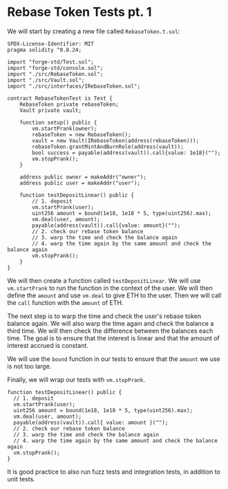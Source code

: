 # Rebase Token Tests pt. 1

We will start by creating a new file called `RebaseToken.t.sol`:

```solidity
SPDX-License-Identifier: MIT
pragma solidity ^0.8.24;

import "forge-std/Test.sol";
import "forge-std/console.sol";
import "./src/RebaseToken.sol";
import "./src/Vault.sol";
import "./src/interfaces/IRebaseToken.sol";

contract RebaseTokenTest is Test {
    RebaseToken private rebaseToken;
    Vault private vault;

    function setup() public {
        vm.startPrank(owner);
        rebaseToken = new RebaseToken();
        vault = new Vault(IRebaseToken(address(rebaseToken)));
        rebaseToken.grantMintAndBurnRole(address(vault));
        bool success = payable(address(vault)).call{value: 1e18}("");
        vm.stopPrank();
    }

    address public owner = makeAddr("owner");
    address public user = makeAddr("user");

    function testDepositLinear() public {
        // 1. deposit
        vm.startPrank(user);
        uint256 amount = bound(1e18, 1e18 * 5, type(uint256).max);
        vm.deal(user, amount);
        payable(address(vault)).call{value: amount}("");
        // 2. check our rebase token balance
        // 3. warp the time and check the balance again
        // 4. warp the time again by the same amount and check the balance again
        vm.stopPrank();
    }
}
```

We will then create a function called `testDepositLinear`. We will use `vm.startPrank` to run the function in the context of the user. We will then define the `amount` and use `vm.deal` to give ETH to the user. Then we will call the `call` function with the `amount` of ETH.

The next step is to warp the time and check the user's rebase token balance again. We will also warp the time again and check the balance a third time. We will then check the difference between the balances each time. The goal is to ensure that the interest is linear and that the amount of interest accrued is constant.

We will use the `bound` function in our tests to ensure that the `amount` we use is not too large.

Finally, we will wrap our tests with `vm.stopPrank`.

```solidity
function testDepositLinear() public {
  // 1. deposit
  vm.startPrank(user);
  uint256 amount = bound(1e18, 1e18 * 5, type(uint256).max);
  vm.deal(user, amount);
  payable(address(vault)).call{ value: amount }("");
  // 2. check our rebase token balance
  // 3. warp the time and check the balance again
  // 4. warp the time again by the same amount and check the balance again
  vm.stopPrank();
}
```

It is good practice to also run fuzz tests and integration tests, in addition to unit tests.
